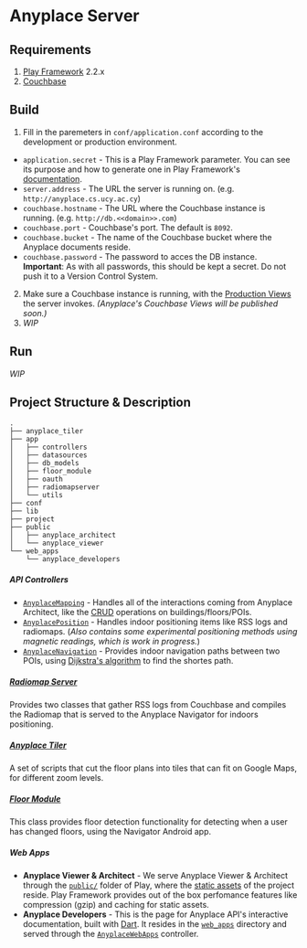 # Anyplace Server

## Requirements
1. [Play Framework](https://www.playframework.com/download#older-versions) 2.2.x
2. [Couchbase](http://www.couchbase.com/)

## Build
1. Fill in the paremeters in `conf/application.conf` according to the development or production environment.
  * `application.secret` - This is a Play Framework parameter. You can see its purpose and how to generate one in Play Framework's [documentation](https://www.playframework.com/documentation/2.3.x/ApplicationSecret).
  * `server.address` - The URL the server is running on. (e.g. `http://anyplace.cs.ucy.ac.cy`)
  * `couchbase.hostname` - The URL where the Couchbase instance is running. (e.g. `http://db.<<domain>>.com`)
  * `couchbase.port` - Couchbase's port. The default is `8092`.
  * `couchbase.bucket` - The name of the Couchbase bucket where the Anyplace documents reside.
  * `couchbase.password` - The password to acces the DB instance.  
  **Important**: As with all passwords, this should be kept a secret. Do not push it to a Version Control System.  
2. Make sure a Couchbase instance is running, with the [Production Views](http://docs.couchbase.com/admin/admin/Views/views-production.html) the server invokes. _(Anyplace's Couchbase Views will be published soon.)_  
3. _WIP_

## Run
_WIP_

## Project Structure & Description  
```
.
├── anyplace_tiler
├── app
│   ├── controllers
│   ├── datasources
│   ├── db_models
│   ├── floor_module
│   ├── oauth
│   ├── radiomapserver
│   └── utils
├── conf
├── lib
├── project
├── public
│   ├── anyplace_architect
│   └── anyplace_viewer
└── web_apps
    └── anyplace_developers
```

##### API Controllers
* [`AnyplaceMapping`](app/controllers/AnyplaceMapping.java) - Handles all of the interactions coming from Anyplace Architect, like the [CRUD](https://en.wikipedia.org/wiki/Create,_read,_update_and_delete) operations on buildings/floors/POIs. 
* [`AnyplacePosition`](app/controllers/AnyplacePosition.java) - Handles indoor positioning items like RSS logs and radiomaps. (_Also contains some experimental positioning methods using magnetic readings, which is work in progress._) 
* [`AnyplaceNavigation`](app/controllers/AnyplaceNavigation.java) - Provides indoor navigation paths between two POIs, using [Dijkstra's algorithm](https://en.wikipedia.org/wiki/Dijkstra%27s_algorithm) to find the shortes path.

##### [Radiomap Server](app/radiomapserver)  
Provides two classes that gather RSS logs from Couchbase and compiles the Radiomap that is served to the Anyplace Navigator for indoors positioning.

##### [Anyplace Tiler](anyplace_tiler)  
A set of scripts that cut the floor plans into tiles that can fit on Google Maps, for different zoom levels.

##### [Floor Module](app/floor_module)
This class provides floor detection functionality for detecting when a user has changed floors, using the Navigator Android app.

##### Web Apps
* **Anyplace Viewer & Architect** - We serve Anyplace Viewer & Architect through the [`public/`](public) folder of Play, where the [static assets](https://www.playframework.com/documentation/2.2.x/Assets) of the project reside. Play Framework provides out of the box perfomance features like compression (gzip) and caching for static assets.
* **Anyplace Developers** - This is the page for Anyplace API's interactive documentation, built with [Dart](https://www.dartlang.org/). It resides in the [`web_apps`](web_apps) directory and served through the [`AnyplaceWebApps`](app/controllers/AnyplaceWebApps.java) controller.
